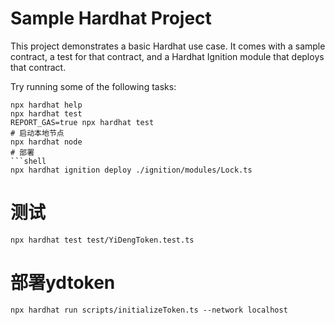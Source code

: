 # Sample Hardhat Project

This project demonstrates a basic Hardhat use case. It comes with a sample contract, a test for that contract, and a Hardhat Ignition module that deploys that contract.

Try running some of the following tasks:

```shell
npx hardhat help
npx hardhat test
REPORT_GAS=true npx hardhat test
# 启动本地节点
npx hardhat node
# 部署
```shell
npx hardhat ignition deploy ./ignition/modules/Lock.ts
```
# 测试
```shell
npx hardhat test test/YiDengToken.test.ts
```
# 部署ydtoken
```**shell**z
npx hardhat run scripts/initializeToken.ts --network localhost
```